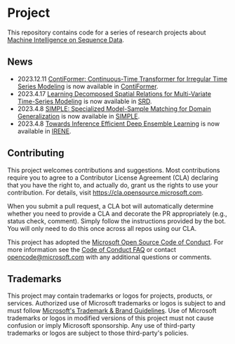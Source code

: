 # Project

This repository contains code for a series of research projects about [Machine Intelligence on Sequence Data](https://seqml.github.io/).

## News

- 2023.12.11 [ContiFormer: Continuous-Time Transformer for Irregular Time Series Modeling](https://seqml.github.io/contiformer/) is now available in [ContiFormer](ContiFormer).
- 2023.4.17 [Learning Decomposed Spatial Relations for Multi-Variate Time-Series Modeling](https://seqml.github.io/srd/) is now available in [SRD](https://github.com/Arthur-Null/SRD/tree/main).
- 2023.4.8 [SIMPLE: Specialized Model-Sample Matching for Domain Generalization](https://seqml.github.io/simple/) is now available in [SIMPLE](SIMPLE).
- 2023.4.8 [Towards Inference Efficient Deep Ensemble Learning](https://seqml.github.io/irene/) is now available in [IRENE](IRENE).
## Contributing

This project welcomes contributions and suggestions. Most contributions require you to agree to a
Contributor License Agreement (CLA) declaring that you have the right to, and actually do, grant us
the rights to use your contribution. For details, visit https://cla.opensource.microsoft.com.

When you submit a pull request, a CLA bot will automatically determine whether you need to provide
a CLA and decorate the PR appropriately (e.g., status check, comment). Simply follow the instructions
provided by the bot. You will only need to do this once across all repos using our CLA.

This project has adopted the [Microsoft Open Source Code of Conduct](https://opensource.microsoft.com/codeofconduct/).
For more information see the [Code of Conduct FAQ](https://opensource.microsoft.com/codeofconduct/faq/) or
contact [opencode@microsoft.com](mailto:opencode@microsoft.com) with any additional questions or comments.

## Trademarks

This project may contain trademarks or logos for projects, products, or services. Authorized use of Microsoft
trademarks or logos is subject to and must follow
[Microsoft's Trademark & Brand Guidelines](https://www.microsoft.com/en-us/legal/intellectualproperty/trademarks/usage/general).
Use of Microsoft trademarks or logos in modified versions of this project must not cause confusion or imply Microsoft sponsorship.
Any use of third-party trademarks or logos are subject to those third-party's policies.
